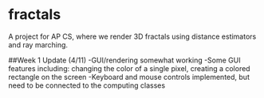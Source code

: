 # fractals
A project for AP CS, where we render 3D fractals using distance estimators and ray marching.

##Week 1 Update (4/11)
-GUI/rendering somewhat working
-Some GUI features including: changing the color of a single pixel, creating a colored rectangle on the screen
-Keyboard and mouse controls implemented, but need to be connected to the computing classes
